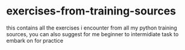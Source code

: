 # exercises-from-training-sources
this contains all the exercises i encounter from all my python training sources, you can also suggest for me beginner to intermidiate task to embark on for practice
